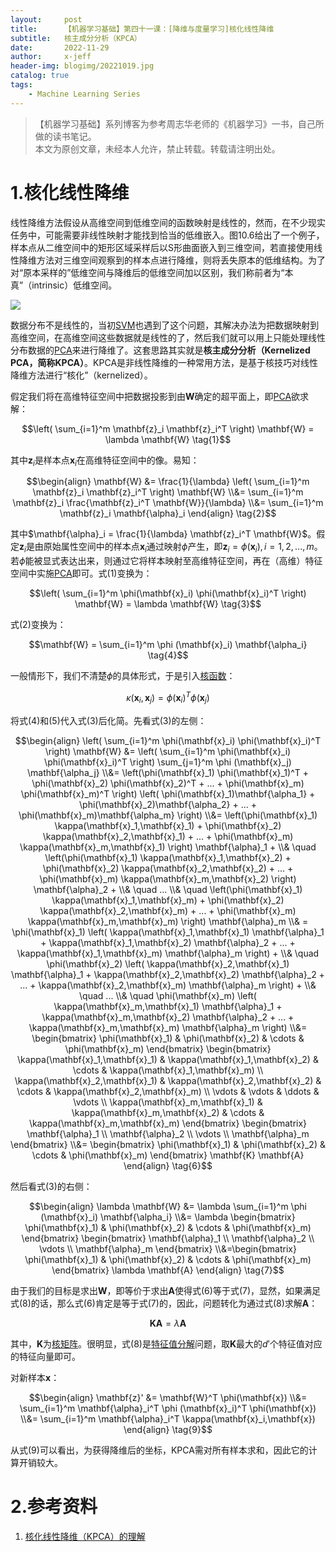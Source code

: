 ```yaml
---
layout:     post
title:      【机器学习基础】第四十一课：[降维与度量学习]核化线性降维
subtitle:   核主成分分析（KPCA）
date:       2022-11-29
author:     x-jeff
header-img: blogimg/20221019.jpg
catalog: true
tags:
    - Machine Learning Series
---
```

>【机器学习基础】系列博客为参考周志华老师的《机器学习》一书，自己所做的读书笔记。  
>本文为原创文章，未经本人允许，禁止转载。转载请注明出处。

# 1.核化线性降维

线性降维方法假设从高维空间到低维空间的函数映射是线性的，然而，在不少现实任务中，可能需要非线性映射才能找到恰当的低维嵌入。图10.6给出了一个例子，样本点从二维空间中的矩形区域采样后以S形曲面嵌入到三维空间，若直接使用线性降维方法对三维空间观察到的样本点进行降维，则将丢失原本的低维结构。为了对“原本采样的”低维空间与降维后的低维空间加以区别，我们称前者为“本真”（intrinsic）低维空间。

![](https://xjeffblogimg.oss-cn-beijing.aliyuncs.com/BLOGIMG/BlogImage/MachineLearningSeries/Lesson41/41x1.png)

数据分布不是线性的，当初[SVM](http://shichaoxin.com/2021/01/03/机器学习基础-第十八课-支持向量机之核函数/)也遇到了这个问题，其解决办法为把数据映射到高维空间，在高维空间这些数据就是线性的了，然后我们就可以用上只能处理线性分布数据的[PCA](http://shichaoxin.com/2022/10/19/机器学习基础-第四十课-降维与度量学习-主成分分析/)来进行降维了。这套思路其实就是**核主成分分析（Kernelized PCA，简称KPCA）**。KPCA是非线性降维的一种常用方法，是基于核技巧对线性降维方法进行“核化”（kernelized）。

假定我们将在高维特征空间中把数据投影到由$\mathbf{W}$确定的超平面上，即[PCA](http://shichaoxin.com/2022/10/19/机器学习基础-第四十课-降维与度量学习-主成分分析/)欲求解：

$$\left( \sum_{i=1}^m \mathbf{z}_i \mathbf{z}_i^T \right) \mathbf{W} = \lambda \mathbf{W} \tag{1}$$

其中$\mathbf{z}_i$是样本点$\mathbf{x}_i$在高维特征空间中的像。易知：

$$\begin{align} \mathbf{W} &= \frac{1}{\lambda} \left( \sum_{i=1}^m \mathbf{z}_i \mathbf{z}_i^T \right) \mathbf{W} \\&= \sum_{i=1}^m \mathbf{z}_i \frac{\mathbf{z}_i^T \mathbf{W}}{\lambda} \\&= \sum_{i=1}^m \mathbf{z}_i \mathbf{\alpha}_i \end{align} \tag{2}$$

其中$\mathbf{\alpha}_i = \frac{1}{\lambda} \mathbf{z}_i^T \mathbf{W}$。假定$\mathbf{z}_i$是由原始属性空间中的样本点$\mathbf{x}_i$通过映射$\phi$产生，即$\mathbf{z}_i = \phi (\mathbf{x}_i),i=1,2,...,m$。若$\phi$能被显式表达出来，则通过它将样本映射至高维特征空间，再在（高维）特征空间中实施[PCA](http://shichaoxin.com/2022/10/19/机器学习基础-第四十课-降维与度量学习-主成分分析/)即可。式(1)变换为：

$$\left( \sum_{i=1}^m \phi(\mathbf{x}_i)  \phi(\mathbf{x}_i)^T \right) \mathbf{W} = \lambda \mathbf{W} \tag{3}$$

式(2)变换为：

$$\mathbf{W} = \sum_{i=1}^m \phi (\mathbf{x}_i) \mathbf{\alpha_i} \tag{4}$$

一般情形下，我们不清楚$\phi$的具体形式，于是引入[核函数](http://shichaoxin.com/2021/01/03/机器学习基础-第十八课-支持向量机之核函数/)：

$$\kappa (\mathbf{x}_i, \mathbf{x}_j) = \phi (\mathbf{x}_i)^T \phi (\mathbf{x}_j) \tag{5}$$

将式(4)和(5)代入式(3)后化简。先看式(3)的左侧：

$$\begin{align} \left( \sum_{i=1}^m \phi(\mathbf{x}_i)  \phi(\mathbf{x}_i)^T \right) \mathbf{W} &=  \left( \sum_{i=1}^m \phi(\mathbf{x}_i)  \phi(\mathbf{x}_i)^T \right) \sum_{j=1}^m \phi (\mathbf{x}_j) \mathbf{\alpha_j} \\&= \left(\phi(\mathbf{x}_1)  \phi(\mathbf{x}_1)^T + \phi(\mathbf{x}_2)  \phi(\mathbf{x}_2)^T + ... + \phi(\mathbf{x}_m)  \phi(\mathbf{x}_m)^T \right) \left( \phi(\mathbf{x}_1)\mathbf{\alpha_1} + \phi(\mathbf{x}_2)\mathbf{\alpha_2}  + ... + \phi(\mathbf{x}_m)\mathbf{\alpha_m}   \right) \\&= \left(\phi(\mathbf{x}_1) \kappa(\mathbf{x}_1,\mathbf{x}_1) +  \phi(\mathbf{x}_2) \kappa(\mathbf{x}_2,\mathbf{x}_1) + ... + \phi(\mathbf{x}_m) \kappa(\mathbf{x}_m,\mathbf{x}_1) \right) \mathbf{\alpha}_1 + \\& \quad  \left(\phi(\mathbf{x}_1) \kappa(\mathbf{x}_1,\mathbf{x}_2) +  \phi(\mathbf{x}_2) \kappa(\mathbf{x}_2,\mathbf{x}_2) + ... + \phi(\mathbf{x}_m) \kappa(\mathbf{x}_m,\mathbf{x}_2) \right) \mathbf{\alpha}_2 + \\& \quad ... \\& \quad \left(\phi(\mathbf{x}_1) \kappa(\mathbf{x}_1,\mathbf{x}_m) +  \phi(\mathbf{x}_2) \kappa(\mathbf{x}_2,\mathbf{x}_m) + ... + \phi(\mathbf{x}_m) \kappa(\mathbf{x}_m,\mathbf{x}_m) \right) \mathbf{\alpha}_m \\& = \phi(\mathbf{x}_1) \left(  \kappa(\mathbf{x}_1,\mathbf{x}_1) \mathbf{\alpha}_1 + \kappa(\mathbf{x}_1,\mathbf{x}_2) \mathbf{\alpha}_2 + ... + \kappa(\mathbf{x}_1,\mathbf{x}_m) \mathbf{\alpha}_m \right) + \\& \quad  \phi(\mathbf{x}_2) \left(  \kappa(\mathbf{x}_2,\mathbf{x}_1) \mathbf{\alpha}_1 + \kappa(\mathbf{x}_2,\mathbf{x}_2) \mathbf{\alpha}_2 + ... + \kappa(\mathbf{x}_2,\mathbf{x}_m) \mathbf{\alpha}_m \right) + \\& \quad ... \\& \quad \phi(\mathbf{x}_m) \left(  \kappa(\mathbf{x}_m,\mathbf{x}_1) \mathbf{\alpha}_1 + \kappa(\mathbf{x}_m,\mathbf{x}_2) \mathbf{\alpha}_2 + ... + \kappa(\mathbf{x}_m,\mathbf{x}_m) \mathbf{\alpha}_m \right) \\&= \begin{bmatrix} \phi(\mathbf{x}_1) &  \phi(\mathbf{x}_2) & \cdots & \phi(\mathbf{x}_m) \end{bmatrix} \begin{bmatrix} \kappa(\mathbf{x}_1,\mathbf{x}_1) &  \kappa(\mathbf{x}_1,\mathbf{x}_2) & \cdots &  \kappa(\mathbf{x}_1,\mathbf{x}_m) \\ \kappa(\mathbf{x}_2,\mathbf{x}_1) &  \kappa(\mathbf{x}_2,\mathbf{x}_2) & \cdots &  \kappa(\mathbf{x}_2,\mathbf{x}_m) \\ \vdots & \vdots & \ddots & \vdots \\ \kappa(\mathbf{x}_m,\mathbf{x}_1) &  \kappa(\mathbf{x}_m,\mathbf{x}_2) & \cdots &  \kappa(\mathbf{x}_m,\mathbf{x}_m)  \end{bmatrix} \begin{bmatrix} \mathbf{\alpha}_1 \\ \mathbf{\alpha}_2 \\ \vdots \\ \mathbf{\alpha}_m \end{bmatrix} \\&= \begin{bmatrix} \phi(\mathbf{x}_1) &  \phi(\mathbf{x}_2) & \cdots & \phi(\mathbf{x}_m) \end{bmatrix} \mathbf{K} \mathbf{A}  \end{align} \tag{6}$$

然后看式(3)的右侧：

$$\begin{align} \lambda \mathbf{W} &= \lambda \sum_{i=1}^m \phi (\mathbf{x}_i) \mathbf{\alpha_i}  \\&= \lambda \begin{bmatrix} \phi(\mathbf{x}_1) &  \phi(\mathbf{x}_2) & \cdots & \phi(\mathbf{x}_m) \end{bmatrix} \begin{bmatrix} \mathbf{\alpha}_1 \\ \mathbf{\alpha}_2 \\ \vdots \\ \mathbf{\alpha}_m \end{bmatrix} \\&=\begin{bmatrix} \phi(\mathbf{x}_1) &  \phi(\mathbf{x}_2) & \cdots & \phi(\mathbf{x}_m) \end{bmatrix} \lambda \mathbf{A}  \end{align} \tag{7}$$

由于我们的目标是求出$\mathbf{W}$，即等价于求出$\mathbf{A}$使得式(6)等于式(7)，显然，如果满足式(8)的话，那么式(6)肯定是等于式(7)的，因此，问题转化为通过式(8)求解$\mathbf{A}$：

$$\mathbf{KA} = \lambda \mathbf{A} \tag{8}$$

其中，$\mathbf{K}$为[核矩阵](http://shichaoxin.com/2021/01/03/机器学习基础-第十八课-支持向量机之核函数/)。很明显，式(8)是[特征值分解](http://shichaoxin.com/2020/08/12/数学基础-第十五课-矩阵的相似变换和相合变换/#121矩阵的特征值和特征向量)问题，取$\mathbf{K}$最大的$d'$个特征值对应的特征向量即可。

对新样本$\mathbf{x}$：

$$\begin{align} \mathbf{z}' &= \mathbf{W}^T \phi(\mathbf{x}) \\&= \sum_{i=1}^m \mathbf{\alpha}_i^T \phi (\mathbf{x}_i)^T \phi(\mathbf{x}) \\&= \sum_{i=1}^m \mathbf{\alpha}_i^T \kappa(\mathbf{x}_i,\mathbf{x}) \end{align} \tag{9}$$

从式(9)可以看出，为获得降维后的坐标，KPCA需对所有样本求和，因此它的计算开销较大。

# 2.参考资料

1. [核化线性降维（KPCA）的理解](https://blog.csdn.net/qq_43657442/article/details/107979330)